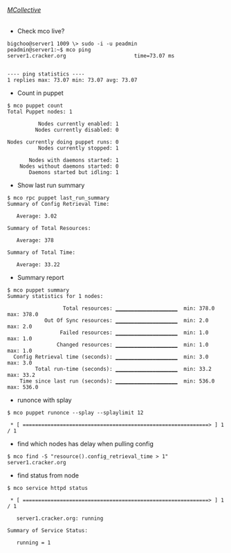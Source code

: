 ###### [MCollective](https://github.com/puppetlabs/mcollective-puppet-agent)

* Check mco live?
```
bigchoo@server1 1009 \> sudo -i -u peadmin
peadmin@server1:~$ mco ping
server1.cracker.org                      time=73.07 ms


---- ping statistics ----
1 replies max: 73.07 min: 73.07 avg: 73.07
```
* Count in puppet
```
$ mco puppet count
Total Puppet nodes: 1

          Nodes currently enabled: 1
         Nodes currently disabled: 0

Nodes currently doing puppet runs: 0
          Nodes currently stopped: 1

       Nodes with daemons started: 1
    Nodes without daemons started: 0
       Daemons started but idling: 1
```
* Show last run summary
```
$ mco rpc puppet last_run_summary
Summary of Config Retrieval Time:

   Average: 3.02

Summary of Total Resources:

   Average: 378

Summary of Total Time:

   Average: 33.22
```
* Summary report
```
$ mco puppet summary
Summary statistics for 1 nodes:

                  Total resources: ▁▁▁▁▁▁▁▁▁▁▁▁▁▁▁▁▁▁▁▁  min: 378.0  max: 378.0
            Out Of Sync resources: ▁▁▁▁▁▁▁▁▁▁▁▁▁▁▁▁▁▁▁▁  min: 2.0    max: 2.0
                 Failed resources: ▁▁▁▁▁▁▁▁▁▁▁▁▁▁▁▁▁▁▁▁  min: 1.0    max: 1.0
                Changed resources: ▁▁▁▁▁▁▁▁▁▁▁▁▁▁▁▁▁▁▁▁  min: 1.0    max: 1.0
  Config Retrieval time (seconds): ▁▁▁▁▁▁▁▁▁▁▁▁▁▁▁▁▁▁▁▁  min: 3.0    max: 3.0
         Total run-time (seconds): ▁▁▁▁▁▁▁▁▁▁▁▁▁▁▁▁▁▁▁▁  min: 33.2   max: 33.2
    Time since last run (seconds): ▁▁▁▁▁▁▁▁▁▁▁▁▁▁▁▁▁▁▁▁  min: 536.0  max: 536.0
```
* runonce with splay
```
$ mco puppet runonce --splay --splaylimit 12

 * [ ============================================================> ] 1 / 1
```
* find which nodes has delay when pulling config
```
$ mco find -S "resource().config_retrieval_time > 1"
server1.cracker.org
```
* find status from node
```
$ mco service httpd status

 * [ ============================================================> ] 1 / 1

   server1.cracker.org: running

Summary of Service Status:

   running = 1
```
